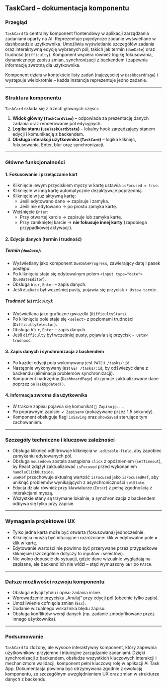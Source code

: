 
## TaskCard – dokumentacja komponentu

### Przegląd

`TaskCard` to centralny komponent frontendowy w aplikacji zarządzania zadaniami oparty na AI. Reprezentuje pojedyncze zadanie wyświetlane w dashboardzie użytkownika. Umożliwia wyświetlanie szczegółów zadania oraz interaktywną edycję wybranych pól, takich jak termin (`dueDate`) oraz trudność (`difficulty`). Komponent wspiera również logikę fokusowania, dynamicznego zapisu zmian, synchronizacji z backendem i zapewnia informację zwrotną dla użytkownika.

Komponent działa w kontekście listy zadań (najczęściej w `DashboardPage`) i występuje wielokrotnie – każda instancja reprezentuje jedno zadanie.

---

### Struktura komponentu

`TaskCard` składa się z trzech głównych części:

1. **Widok główny (`TaskCardView`)** – odpowiada za prezentację danych zadania oraz renderowanie pól edycyjnych.
2. **Logika stanu (`useTaskCardState`)** – lokalny hook zarządzający stanem edycji i komunikacją z backendem.
3. **Obsługa interakcji użytkownika (`TaskCard`)** – logika kliknięć, fokusowania, Enter, blur oraz synchronizacji.

---

### Główne funkcjonalności

#### 1. Fokusowanie i przełączanie kart
- Kliknięcie lewym przyciskiem myszy w kartę ustawia `isFocused = true`.
- Kliknięcie w inną kartę automatycznie dezaktywuje poprzednią.
- Kliknięcie w już aktywną kartę:
  - Jeśli edytowano dane → zapisuje i zamyka.
  - Jeśli nie edytowano → po prostu zamyka kartę.
- Wciśnięcie `Enter`:
  - Przy otwartej karcie → zapisuje lub zamyka kartę.
  - Przy zamkniętej karcie → **nie fokusuje innej karty** (zapobiega przypadkowej aktywacji).

#### 2. Edycja danych (termin i trudność)

##### Termin (`dueDate`):
- Wyświetlany jako komponent `DueDateProgress`, zawierający datę i pasek postępu.
- Po kliknięciu staje się edytowalnym polem `<input type="date">` (`DueDateEditor`).
- Obsługa `blur`, `Enter` – zapis danych.
- Jeśli `dueDate` był wcześniej pusty, pojawia się przycisk `+ Ustaw termin`.

##### Trudność (`difficulty`):
- Wyświetlana jako graficzne gwiazdki (`DifficultyStars`).
- Po kliknięciu pole staje się `<select>` z poziomami trudności (`DifficultySelector`).
- Obsługa `blur`, `Enter` – zapis danych.
- Jeśli `difficulty` był wcześniej pusty, pojawia się przycisk `+ Ustaw trudność`.

#### 3. Zapis danych i synchronizacja z backendem
- Po każdej edycji pola wykonywany jest `PATCH /tasks/:id`.
- Następnie wykonywany jest `GET /tasks/:id`, by odświeżyć dane z backendu (eliminacja problemów synchronizacji).
- Komponent nadrzędny (`DashboardPage`) otrzymuje zaktualizowane dane poprzez `onTaskUpdated()`.

#### 4. Informacja zwrotna dla użytkownika
- W trakcie zapisu pojawia się komunikat `🔄 Zapisuję...`.
- Po poprawnym zapisie: `✔ Zapisano` (pokazywane przez 1,5 sekundy).
- Komponent obsługuje flagi `isSaving` oraz `showSaved` sterujące tym zachowaniem.

---

### Szczegóły techniczne i kluczowe zależności

- Obsługa kliknięć odfiltrowuje kliknięcia w `.editable-field`, aby zapobiec zamykaniu edytowanych pól.
- Obsługa `mousedown` została zastąpiona `click` z opóźnieniem (`setTimeout`), by React zdążył zaktualizować `isFocused` przed wykonaniem `handleClickOutside`.
- `useRef` przechowuje aktualną wartość `isFocused` jako `isFocusedRef`, aby uniknąć problemów wynikających z asynchroniczności `setState`.
- Edycja działa również przy klawiaturze (`Enter`) z pełną zgodnością z interakcjami myszą.
- Wszystkie stany są trzymane lokalnie, a synchronizacja z backendem odbywa się tylko przy zapisie.

---

### Wymagania projektowe i UX

- Tylko jedna karta może być otwarta (fokusowana) jednocześnie.
- Kliknięcia muszą być intuicyjne i rozróżniane: klik w edytowalne pole ≠ klik w kartę.
- Edytowanie wartości nie powinno być przerywane przez przypadkowe kliknięcie (szczególnie dotyczy to inputów i selectów).
- Nie wolno dopuścić do sytuacji, gdzie dane wizualnie wyglądają na zapisane, ale backend ich nie widzi – stąd wymuszony `GET` po `PATCH`.

---

### Dalsze możliwości rozwoju komponentu

- Obsługa edycji tytułu i opisu zadania inline.
- Wprowadzenie przycisku „Anuluj” przy edycji pól (obecnie tylko zapis).
- Umożliwienie cofnięcia zmian (`Esc`).
- Dodanie wizualnego wskaźnika błędu zapisu.
- Obsługa konfliktów wersji danych (np. zadanie zmodyfikowane przez innego użytkownika).

---

### Podsumowanie

`TaskCard` to złożony, ale wysoce interaktywny komponent, który zapewnia użytkownikowi przyjemne i intuicyjne zarządzanie zadaniami. Dzięki synchronizacji z backendem, obsłudze wszystkich kluczowych interakcji i mechanizmom walidacji, komponent pełni kluczową rolę w aplikacji AI Task App. Dokumentacja powinna być utrzymywana zgodnie z ewolucją komponentu, ze szczególnym uwzględnieniem UX oraz zmian w strukturze danych z backendu.
